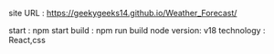 site URL : https://geekygeeks14.github.io/Weather_Forecast/

start : npm start
build : npm run build
node version: v18 
technology : React,css
